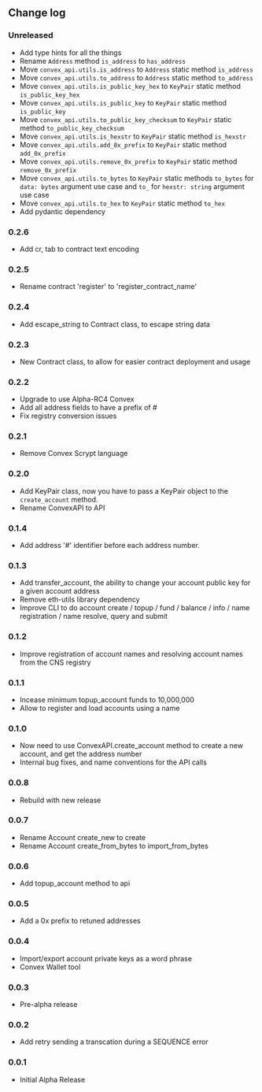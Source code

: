 ## Change log

### Unreleased

+   Add type hints for all the things
+   Rename `Address` method `is_address` to `has_address`
+   Move `convex_api.utils.is_address` to `Address` static method `is_address`
+   Move `convex_api.utils.to_address` to `Address` static method `to_address`
+   Move `convex_api.utils.is_public_key_hex` to `KeyPair` static method `is_public_key_hex`
+   Move `convex_api.utils.is_public_key` to `KeyPair` static method `is_public_key`
+   Move `convex_api.utils.to_public_key_checksum` to `KeyPair` static method `to_public_key_checksum`
+   Move `convex_api.utils.is_hexstr` to `KeyPair` static method `is_hexstr`
+   Move `convex_api.utils.add_0x_prefix` to `KeyPair` static method `add_0x_prefix`
+   Move `convex_api.utils.remove_0x_prefix` to `KeyPair` static method `remove_0x_prefix`
+   Move `convex_api.utils.to_bytes` to `KeyPair` static methods `to_bytes` for `data: bytes` argument use case and `to_` for `hexstr: string` argument use case
+   Move `convex_api.utils.to_hex` to `KeyPair` static method `to_hex`
+   Add pydantic dependency

### 0.2.6
+   Add cr, tab to contract text encoding

### 0.2.5
+   Rename contract 'register' to 'register_contract_name'

### 0.2.4
+   Add escape_string to Contract class, to escape string data

### 0.2.3
+   New Contract class, to allow for easier contract deployment and usage

### 0.2.2
+   Upgrade to use Alpha-RC4 Convex
+   Add all address fields to have a prefix of #
+   Fix registry conversion issues

### 0.2.1
+   Remove Convex Scrypt language

### 0.2.0
+   Add KeyPair class, now you have to pass a KeyPair object to the `create_account` method.
+   Rename ConvexAPI to API

### 0.1.4
+	Add address '#' identifier before each address number.

### 0.1.3
+   Add transfer_account, the ability to change your account public key for a given account address
+   Remove eth-utils library dependency
+   Improve CLI to do account create / topup / fund / balance / info / name registration / name resolve, query and submit

### 0.1.2
+   Improve registration of account names and resolving account names from the CNS registry

### 0.1.1
+   Incease minimum topup_account funds to 10,000,000
+   Allow to register and load accounts using a name

### 0.1.0
+   Now need to use ConvexAPI.create_account method to create a new account, and get the address number
+   Internal bug fixes, and name conventions for the API calls

### 0.0.8
+   Rebuild with new release

### 0.0.7
+   Rename Account create_new to create
+   Rename Account create_from_bytes to import_from_bytes

### 0.0.6
+   Add topup_account method to api

### 0.0.5
+   Add a 0x prefix to retuned addresses

### 0.0.4
+   Import/export account private keys as a word phrase
+   Convex Wallet tool

### 0.0.3
+   Pre-alpha release

### 0.0.2
+   Add retry sending a transcation during a SEQUENCE error

### 0.0.1
+   Initial Alpha Release
